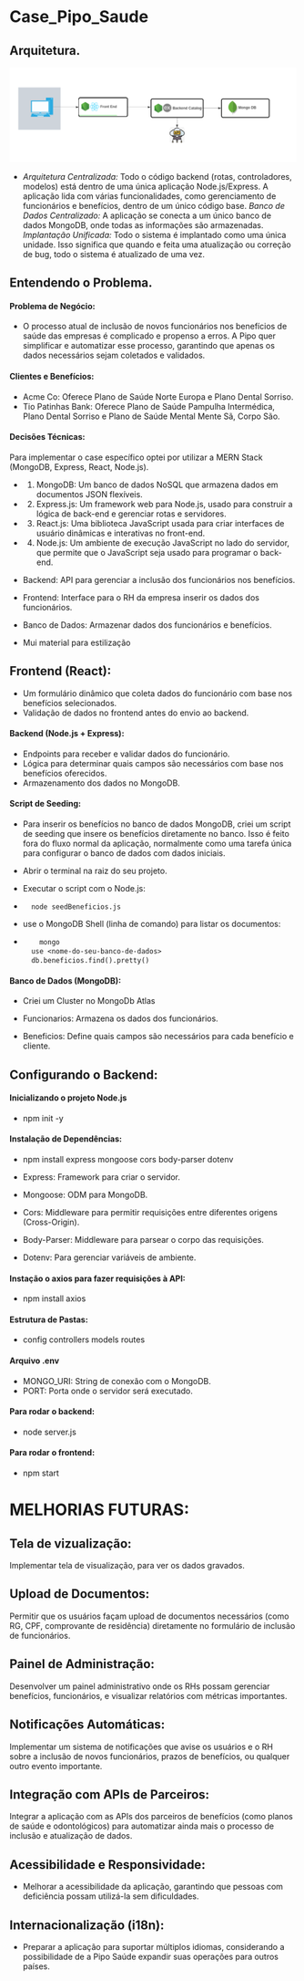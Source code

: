 # Case_Pipo_Saude

## Arquitetura.

![Captura de Tela 1](arquitetura/arquitetura.png)

- *Arquitetura Centralizada:* Todo o código backend (rotas, controladores, modelos) está dentro de uma única aplicação Node.js/Express. A aplicação lida com várias funcionalidades, como gerenciamento de funcionários e benefícios, dentro de um único código base.
*Banco de Dados Centralizado:* A aplicação se conecta a um único banco de dados MongoDB, onde todas as informações são armazenadas.
*Implantação Unificada:* Todo o sistema é implantado como uma única unidade. Isso significa que quando e feita uma atualização ou correção de bug, todo o sistema é atualizado de uma vez.


## Entendendo o Problema.

#### Problema de Negócio:
- O processo atual de inclusão de novos funcionários nos benefícios de saúde das empresas é complicado e propenso a erros. A Pipo quer simplificar e automatizar esse processo, garantindo que apenas os dados necessários sejam coletados e validados.

#### Clientes e Benefícios:
- Acme Co: Oferece Plano de Saúde Norte Europa e Plano Dental Sorriso.
- Tio Patinhas Bank: Oferece Plano de Saúde Pampulha Intermédica, Plano Dental Sorriso e Plano de Saúde Mental Mente Sã, Corpo São.

#### Decisões Técnicas:

Para implementar o case específico optei por utilizar a  MERN Stack (MongoDB, Express, React, Node.js).

- 1. MongoDB: Um banco de dados NoSQL que armazena dados em documentos JSON flexíveis.
- 2. Express.js: Um framework web para Node.js, usado para construir a lógica de back-end e gerenciar rotas e servidores.
- 3. React.js: Uma biblioteca JavaScript usada para criar interfaces de usuário dinâmicas e interativas no front-end.
- 4. Node.js: Um ambiente de execução JavaScript no lado do servidor, que permite que o JavaScript seja usado para programar o back-end.

- Backend: API para gerenciar a inclusão dos funcionários nos benefícios.
- Frontend: Interface para o RH da empresa inserir os dados dos funcionários.
- Banco de Dados: Armazenar dados dos funcionários e benefícios.
- Mui material para estilização

## Frontend (React):

- Um formulário dinâmico que coleta dados do funcionário com base nos benefícios selecionados.
- Validação de dados no frontend antes do envio ao backend.

#### Backend (Node.js + Express):

- Endpoints para receber e validar dados do funcionário.
- Lógica para determinar quais campos são necessários com base nos benefícios oferecidos.
- Armazenamento dos dados no MongoDB.

#### Script de Seeding: 

- Para inserir os benefícios no banco de dados MongoDB, criei um script de seeding que insere os benefícios diretamente no banco. Isso é feito fora do fluxo normal da aplicação, normalmente como uma tarefa única para configurar o banco de dados com dados iniciais.

- Abrir o terminal na raiz do seu projeto.
- Executar o script com o Node.js:
-       node seedBeneficios.js
-  use o MongoDB Shell (linha de comando) para listar os documentos:
-         mongo
        use <nome-do-seu-banco-de-dados>
        db.beneficios.find().pretty()



#### Banco de Dados (MongoDB):

- Criei um Cluster no MongoDb Atlas

- Funcionarios: Armazena os dados dos funcionários.
- Beneficios: Define quais campos são necessários para cada benefício e cliente.


## Configurando o Backend:

#### Inicializando o projeto Node.js
-  npm init -y

#### Instalação de Dependências:

-  npm install express mongoose cors body-parser dotenv

- Express: Framework para criar o servidor.
- Mongoose: ODM para MongoDB.
- Cors: Middleware para permitir requisições entre diferentes origens (Cross-Origin).
- Body-Parser: Middleware para parsear o corpo das requisições.
- Dotenv: Para gerenciar variáveis de ambiente.

#### Instação o axios para fazer requisições à API:

- npm install axios

#### Estrutura de Pastas:
-   config controllers models routes

#### Arquivo .env

- MONGO_URI: String de conexão com o MongoDB.
- PORT: Porta onde o servidor será executado.

#### Para rodar o backend:

-  node server.js

#### Para rodar o frontend:

- npm start


# MELHORIAS FUTURAS:

## Tela de vizualização:

Implementar tela de visualização, para ver os dados gravados.

## Upload de Documentos:

Permitir que os usuários façam upload de documentos necessários (como RG, CPF, comprovante de residência) diretamente no formulário de inclusão de funcionários.

## Painel de Administração:

Desenvolver um painel administrativo onde os RHs possam gerenciar benefícios, funcionários, e visualizar relatórios com métricas importantes.

## Notificações Automáticas:

Implementar um sistema de notificações que avise os usuários e o RH sobre a inclusão de novos funcionários, prazos de benefícios, ou qualquer outro evento importante.

## Integração com APIs de Parceiros:

Integrar a aplicação com as APIs dos parceiros de benefícios (como planos de saúde e odontológicos) para automatizar ainda mais o processo de inclusão e atualização de dados.

## Acessibilidade e Responsividade:

- Melhorar a acessibilidade da aplicação, garantindo que pessoas com deficiência possam utilizá-la sem dificuldades.

## Internacionalização (i18n):

- Preparar a aplicação para suportar múltiplos idiomas, considerando a possibilidade de a Pipo Saúde expandir suas operações para outros países.